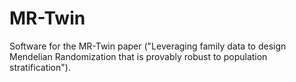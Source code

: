 # MR-Twin

Software for the MR-Twin paper ("Leveraging family data to design Mendelian Randomization that is provably robust to population stratification").


